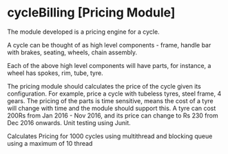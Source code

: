 # cycleBilling [Pricing Module]
The module developed is a pricing engine for a cycle.

A cycle can be thought of as high level components -
frame, 
handle bar with brakes, 
seating, 
wheels, 
chain assembly.

Each of the above high level components will have parts, for instance, a wheel has spokes, rim, tube, tyre.

The pricing module should calculates the price of the cycle given its configuration. For example, price a cycle with tubeless tyres, steel frame, 4 gears. The pricing of the parts is time sensitive, means the cost of a tyre will change with time and the module should support this. A tyre can cost 200Rs from Jan 2016 - Nov 2016, and its price can change to Rs 230 from Dec 2016 onwards.
Unit testing using Junit.

Calculates Pricing for 1000 cycles using multithread and blocking queue using a maximum of 10 thread
